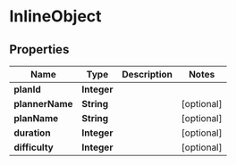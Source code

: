 

# InlineObject

## Properties

Name | Type | Description | Notes
------------ | ------------- | ------------- | -------------
**planId** | **Integer** |  | 
**plannerName** | **String** |  |  [optional]
**planName** | **String** |  |  [optional]
**duration** | **Integer** |  |  [optional]
**difficulty** | **Integer** |  |  [optional]




